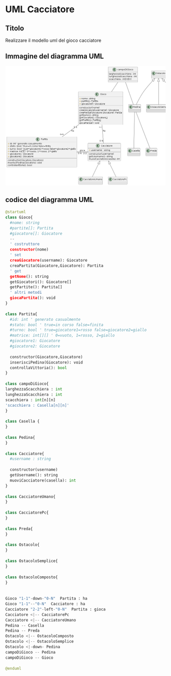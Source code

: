 # UML Cacciatore

## Titolo
Realizzare il modello uml del gioco cacciatore

## Immagine del diagramma UML
![Cacciatore](https://github.com/isissmorciano/2223_4M/blob/main/Esercizi%20UML/Esercizio%20019/019_CacciatoreUML.png?raw=true)

## codice del diagramma UML

``` python
@startuml
class Gioco{
  #nome: string
  #partite[]: Partita
  #giocatore[]: Giocatore
  --
  ' costruttore
  constructor(nome)
  ' set
  creaGiocatore(username): Giocatore
  creaPartita(Giocatore,Giocatore): Partita
  ' get
  getNome(): string
  getGiocatori(): Giocatore[]
  getPartite(): Partita[]
  ' altri metodi
  giocaPartita(): void
}

class Partita{
  #id: int ' generato casualmente
  #stato: bool ' true=in corso false=finita
  #turno: bool ' true=giocatore1=rosso false=giocatore2=giallo
  #matrice: int[][] ' 0=vuoto, 1=rosso, 2=giallo
  #giocatore1: Giocatore
  #giocatore2: Giocatore
  
  constructor(Giocatore,Giocatore)
  inserisciPedina(Giocatore): void
  controllaVittoria(): bool
}

class campoDiGioco{
larghezzaScacchiera : int
lunghezzaScacchiera : int
scacchiera : int[n][n]
'scacchiera : Casella[n][n]'
}

class Casella {
}

class Pedina{
}

class Cacciatore{
  #username : string

  constructor(username)
  getUsername(): string
  muoviCacciatore(casella): int
}

class CacciatoreUmano{
}

class CacciatorePc{
}

class Preda{
}

class Ostacolo{
}

class OstacoloSemplice{
}

class OstacoloComposto{
}


Gioco "1-1"-down-"0-N"  Partita : ha
Gioco "1-1"--"0-N"  Cacciatore : ha
Cacciatore "2-2"-left-"0-N"  Partita : gioca
Cacciatore <|-- CacciatorePc
Cacciatore <|-- CacciatoreUmano
Pedina -- Casella
Pedina -- Preda
Ostacolo <|-- OstacoloComposto
Ostacolo <|-- OstacoloSemplice
Ostacolo <|-down- Pedina
campoDiGioco -- Pedina
campoDiGioco -- Gioco

@enduml
```
